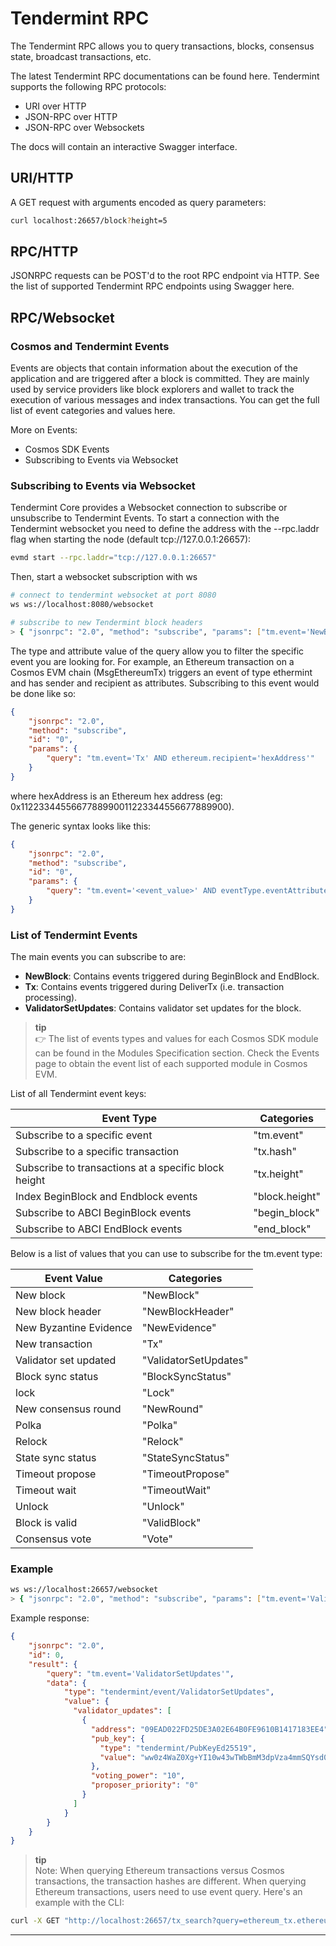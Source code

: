 # Tendermint RPC

The Tendermint RPC allows you to query transactions, blocks, consensus state, broadcast transactions, etc.

The latest Tendermint RPC documentations can be found here. Tendermint supports the following RPC protocols:

- URI over HTTP
- JSON-RPC over HTTP
- JSON-RPC over Websockets

The docs will contain an interactive Swagger interface.

## URI/HTTP

A GET request with arguments encoded as query parameters:

```bash
curl localhost:26657/block?height=5
```

## RPC/HTTP

JSONRPC requests can be POST'd to the root RPC endpoint via HTTP. See the list of supported Tendermint RPC endpoints using Swagger here.

## RPC/Websocket

### Cosmos and Tendermint Events

Events are objects that contain information about the execution of the application and are triggered after a block is committed. They are mainly used by service providers like block explorers and wallet to track the execution of various messages and index transactions. You can get the full list of event categories and values here.

More on Events:

- Cosmos SDK Events
- Subscribing to Events via Websocket

### Subscribing to Events via Websocket

Tendermint Core provides a Websocket connection to subscribe or unsubscribe to Tendermint Events. To start a connection with the Tendermint websocket you need to define the address with the --rpc.laddr flag when starting the node (default tcp://127.0.0.1:26657):

```bash
evmd start --rpc.laddr="tcp://127.0.0.1:26657"
```

Then, start a websocket subscription with ws

```bash
# connect to tendermint websocket at port 8080
ws ws://localhost:8080/websocket

# subscribe to new Tendermint block headers
> { "jsonrpc": "2.0", "method": "subscribe", "params": ["tm.event='NewBlockHeader'"], "id": 1 }
```

The type and attribute value of the query allow you to filter the specific event you are looking for. For example, an Ethereum transaction on a Cosmos EVM chain (MsgEthereumTx) triggers an event of type ethermint and has sender and recipient as attributes. Subscribing to this event would be done like so:

```json
{
    "jsonrpc": "2.0",
    "method": "subscribe",
    "id": "0",
    "params": {
        "query": "tm.event='Tx' AND ethereum.recipient='hexAddress'"
    }
}
```

where hexAddress is an Ethereum hex address (eg: 0x1122334455667788990011223344556677889900).

The generic syntax looks like this:

```json
{
    "jsonrpc": "2.0",
    "method": "subscribe",
    "id": "0",
    "params": {
        "query": "tm.event='<event_value>' AND eventType.eventAttribute='<attribute_value>'"
    }
}
```

### List of Tendermint Events

The main events you can subscribe to are:

- **NewBlock**: Contains events triggered during BeginBlock and EndBlock.
- **Tx**: Contains events triggered during DeliverTx (i.e. transaction processing).
- **ValidatorSetUpdates**: Contains validator set updates for the block.

> **tip**  
> 👉 The list of events types and values for each Cosmos SDK module can be found in the Modules Specification section. Check the Events page to obtain the event list of each supported module in Cosmos EVM.

List of all Tendermint event keys:

| Event Type | Categories |
|------------|------------|
| Subscribe to a specific event | "tm.event" | block |
| Subscribe to a specific transaction | "tx.hash" | block |
| Subscribe to transactions at a specific block height | "tx.height" | block |
| Index BeginBlock and Endblock events | "block.height" | block |
| Subscribe to ABCI BeginBlock events | "begin_block" | block |
| Subscribe to ABCI EndBlock events | "end_block" | consensus |

Below is a list of values that you can use to subscribe for the tm.event type:

| Event Value | Categories |
|-------------|------------|
| New block | "NewBlock" | block |
| New block header | "NewBlockHeader" | block |
| New Byzantine Evidence | "NewEvidence" | block |
| New transaction | "Tx" | block |
| Validator set updated | "ValidatorSetUpdates" | block |
| Block sync status | "BlockSyncStatus" | consensus |
| lock | "Lock" | consensus |
| New consensus round | "NewRound" | consensus |
| Polka | "Polka" | consensus |
| Relock | "Relock" | consensus |
| State sync status | "StateSyncStatus" | consensus |
| Timeout propose | "TimeoutPropose" | consensus |
| Timeout wait | "TimeoutWait" | consensus |
| Unlock | "Unlock" | consensus |
| Block is valid | "ValidBlock" | consensus |
| Consensus vote | "Vote" | consensus |

### Example

```bash
ws ws://localhost:26657/websocket
> { "jsonrpc": "2.0", "method": "subscribe", "params": ["tm.event='ValidatorSetUpdates'"], "id": 1 }
```

Example response:

```json
{
    "jsonrpc": "2.0",
    "id": 0,
    "result": {
        "query": "tm.event='ValidatorSetUpdates'",
        "data": {
            "type": "tendermint/event/ValidatorSetUpdates",
            "value": {
              "validator_updates": [
                {
                  "address": "09EAD022FD25DE3A02E64B0FE9610B1417183EE4",
                  "pub_key": {
                    "type": "tendermint/PubKeyEd25519",
                    "value": "ww0z4WaZ0Xg+YI10w43wTWbBmM3dpVza4mmSQYsd0ck="
                  },
                  "voting_power": "10",
                  "proposer_priority": "0"
                }
              ]
            }
        }
    }
}
```

> **tip**  
> Note: When querying Ethereum transactions versus Cosmos transactions, the transaction hashes are different. When querying Ethereum transactions, users need to use event query. Here's an example with the CLI:

```bash
curl -X GET "http://localhost:26657/tx_search?query=ethereum_tx.ethereumTxHash%3D0x8d43464891fac6c113e809e14dff1a3e608eae124d629799e42ca0e36562d9d7&prove=false&page=1&per_page=30&order_by=asc" -H "accept: application/json"
```

---
